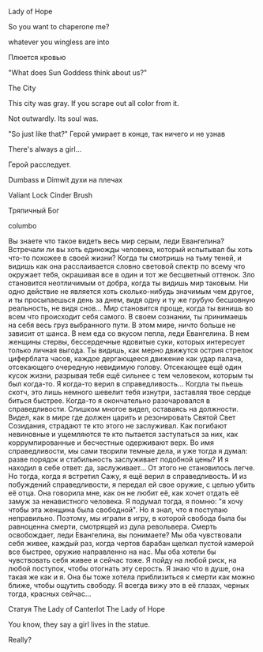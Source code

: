 Lady of Hope

So you want to chaperone me?

whatever you wingless are into

Плюется кровью

"What does Sun Goddess think about us?"

The City

This city was gray. If you scrape out all color from it.

Not outwardly. Its soul was.


"So just like that?"
Герой умирает в конце, так ничего и не узнав

There's always a girl...

Герой расследует.

Dumbass и Dimwit духи на плечах

Valiant Lock
Cinder Brush

Тряпичный Бог

columbo


Вы знаете что такое видеть весь мир серым, леди Евангелина? Встречали ли вы хоть единожды человека, который испытывал бы хоть что-то похожее в своей жизни? Когда ты смотришь на тьму теней, и видишь как она расслаивается словно световой спектр по всему что окружает тебя, окрашивая все в один и тот же бесцветный оттенок. Зло становится неотличимым от добра, когда ты видишь мир таковым. Ни одно действие не является хоть сколько-нибудь значимым чем другое, и ты просыпаешься день за днем, видя одну и ту же грубую бесшовную реальность, не видя снов...
Мир становится проще, когда ты винишь во всем что происходит себя самого. В своем сознании, ты принимаешь на себя весь груз выбранного пути. В этом мире, ничто больше не зависит от шанса. В нем еда со вкусом пепла, леди Евангелина. В нем женщины стервы, бессердечные ядовитые суки, которых интересует только личная выгода. Ты видишь, как мерно движутся острия стрелок циферблата часов, каждое дергающееся движение как удар палача, отсекающего очередную невидимую голову. Отсекающее ещё один кусок жизни, разрывая тебя ещё сильнее с тем человеком, которым ты был когда-то. Я когда-то верил в справедливость...
Когдла ты пьешь скотч, это лишь немного шевелит тебя изнутри, заставляя твое сердце биться быстрее. 
Когда-то я окончательно разочаровался в справедливости. Слишком многое видел, оставаясь на должности. Видел, как в мире где должен царить и резонировать Святой Свет Созидания, страдают те кто этого не заслуживал. Как погибают невиновные и ущемляются те кто пытается заступаться за них, как коррумпированные и бесчестные одерживают верх. Во имя справедливости, мы сами творили темные дела, и уже тогда я думал: разве порядок и стабильность заслуживает подобной цены? И я находил в себе ответ: да, заслуживает... От этого не становилось легче.
Но тогда, когда я встретил Сажу, я ещё верил в справедливость. И из побуждений справедливости, я передал ей свое оружие, с целью убить её отца. Она говорила мне, как он не любит её, как хочет отдать её замуж за ненавистного человека. Я подумал тогда, я помню: "я хочу чтобы эта женщина была свободной". Но я знал, что я поступаю неправильно. Поэтому, мы играли в игру, в которой свобода была бы равноценна смерти, смотрящей из дула револьвера. Смерть освобождает, леди Евангелина, вы понимаете? Мы оба чувствовали себя живее, каждый раз, когда чертов барабан щелкал пустой камерой все быстрее, оружие направленно на нас. Мы оба хотели бы чувствовать себя живее и сейчас тоже. Я пойду на любой риск, на любой поступок, чтобы отогнать эту серость. Я знаю что в душе, она такая же как и я. Она бы тоже хотела приблизиться к смерти как можно ближе, чтобы ощутить свободу. Я всегда вижу это в её глазах, черных тогда, красных сейчас...


Статуя
The Lady of Canterlot
The Lady of Hope

You know, they say a girl lives in the statue.

Really?